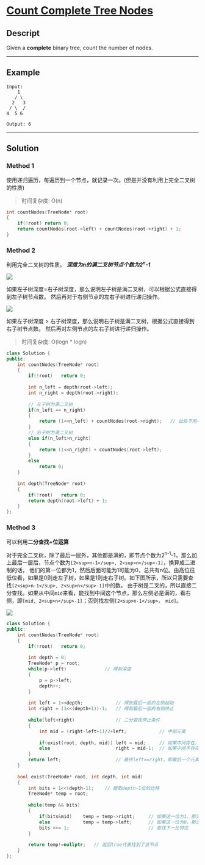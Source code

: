 # [Count Complete Tree Nodes](https://leetcode.com/problems/count-complete-tree-nodes/)

## Descript
Given a **complete** binary tree, count the number of nodes.

---
## Example
```
Input: 
    1
   / \
  2   3
 / \  /
4  5 6

Output: 6
```

---

## Solution
### Method 1
使用递归遍历，每遍历到一个节点，就记录一次。(但是并没有利用上完全二叉树的性质)

> 时间复杂度: O(n)

```c++
int countNodes(TreeNode* root) 
{
    if(!root) return 0;
    return countNodes(root->left) + countNodes(root->right) + 1;
}
```

### Method 2
利用完全二叉树的性质。
***深度为n的满二叉树节点个数为2<sup>n</sup>-1***

<a href="https://sm.ms/image/KIEBHoswJ6NGyeg" target="_blank"><img src="https://i.loli.net/2020/11/24/KIEBHoswJ6NGyeg.png" ></a>

如果左子树深度=右子树深度，那么说明左子树是满二叉树，可以根据公式直接得到左子树节点数。
然后再对于右侧节点的左右子树进行递归操作。

<a href="https://sm.ms/image/pAxwsO6yYrINBT1" target="_blank"><img src="https://i.loli.net/2020/11/24/pAxwsO6yYrINBT1.png" ></a>

如果左子树深度 > 右子树深度，那么说明右子树是满二叉树，根据公式直接得到右子树节点数。
然后再对左侧节点的左右子树进行递归操作。

> 时间复杂度: O(logn * logn)

```c++
class Solution {
public:
    int countNodes(TreeNode* root) 
    {
        if(!root)   return 0;
        
        int n_left = depth(root->left);
        int n_right = depth(root->right);
        
        // 左子树为满二叉树
        if(n_left == n_right)
        {
            return (1<<n_left) + countNodes(root->right);   // 此处不用-1，因为计算的是子树的深度，还要加上头结点这一个节点，+1-1抵消
        }
        // 右子树为满二叉树
        else if(n_left>n_right)
        {
            return (1<<n_right) + countNodes(root->left);
        }
        else
            return 0;
    }
    
    int depth(TreeNode* root)
    {
        if(!root)   return 0;
        return depth(root->left) + 1;
    }
};
```

### Method 3
可以利用**二分查找+位运算**

对于完全二叉树，除了最后一层外，其他都是满的，即节点个数为2<sup>n-1</sup>-1，那么加上最后一层后，节点个数为`[2<sup>n-1</sup>, 2<sup>n</sup>-1]`，换算成二进制的话，
他们的第一位都为1，然后后面可能为1可能为0，总共有n位。由高位往低位看，如果是0则走左子树，如果是1则走右子树。如下图所示，所以只需要查找`[2<sup>n-1</sup>, 2<sup>n</sup>-1]`中的数。
由于树是二叉的，所以直接二分查找。如果从中间`mid`来看，能找到中间这个节点，那么左侧必是满的，看右侧，即`[mid, 2<sup>n</sup>-1]`；否则找左侧`[2<sup>n-1</sup>， mid]`。

<a href="https://sm.ms/image/Zi2yCWnvR8YLSNV" target="_blank"><img src="https://i.loli.net/2020/11/24/Zi2yCWnvR8YLSNV.jpg" ></a>

```c++
class Solution {
public:
    int countNodes(TreeNode* root) 
    {
        if(!root)   return 0;
        
        int depth = 0;
        TreeNode* p = root;
        while(p->left)              // 得到深度
        {
            p = p->left;
            depth++;
        }
        
        int left = 1<<depth;            // 得到最后一层的左侧起始
        int right = (1<<(depth+1))-1;   // 得到最后一层的右侧终止
        
        while(left<right)               // 二分查找停止条件
        {
            int mid = (right-left+1)/2+left;            // 中部元素
            
            if(exist(root, depth, mid)) left = mid;     // 如果中间存在，那么必在[mid, right]
            else                        right = mid-1;  // 如果中间不存在，那么必在[left, mid-1]
        }
        return left;                    // 最终left==right，即最后一个元素
    }
    
    bool exist(TreeNode* root, int depth, int mid)
    {
        int bits = 1<<(depth-1);    // 提取depth-1位的比特
        TreeNode* temp = root;
        
        while(temp && bits)
        {
            if(bits&mid)    temp = temp->right;     // 如果这一位为1，那么就向右子树走
            else            temp = temp->left;      // 如果这一位为0，那么就向左子树走
            bits >>= 1;                             // 查找下一比特位
        }
        
        return temp!=nullptr;   // 返回true代表找到了该节点
    }
};
```


